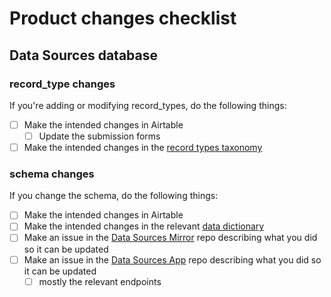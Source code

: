 # Product changes checklist

## Data Sources database

### record\_type changes

If you're adding or modifying record\_types, do the following things:

* [ ] Make the intended changes in Airtable
  * [ ] Update the submission forms
* [ ] Make the intended changes in the [record types taxonomy](../../about/data-dictionaries/record-types-taxonomy.md)

### schema changes

If you change the schema, do the following things:

* [ ] Make the intended changes in Airtable
* [ ] Make the intended changes in the relevant [data dictionary](../../about/data-dictionaries/)
* [ ] Make an issue in the [Data Sources Mirror](https://github.com/Police-Data-Accessibility-Project/data-sources-mirror/) repo describing what you did so it can be updated
* [ ] Make an issue in the [Data Sources App](https://github.com/Police-Data-Accessibility-Project/data-sources-app/) repo describing what you did so it can be updated
  * [ ] mostly the relevant endpoints
